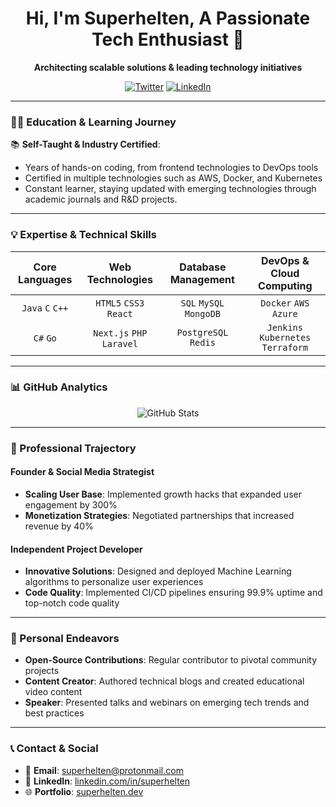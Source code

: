 <h1 align="center">Hi, I'm Superhelten, A Passionate Tech Enthusiast 👋</h1>

<p align="center">
  <strong>Architecting scalable solutions & leading technology initiatives</strong>
</p>

<div align="center">
  
  [![Twitter](https://img.shields.io/twitter/follow/superhelten.svg?style=social&logo=twitter)](https://twitter.com/superhelten)
  [![LinkedIn](https://img.shields.io/badge/-LinkedIn-black.svg?style=social&logo=linkedin&colorB=555)](https://linkedin.com/in/superhelten)
  
</div>

---

### 👩‍🎓 Education & Learning Journey

📚 **Self-Taught & Industry Certified**: 
- Years of hands-on coding, from frontend technologies to DevOps tools
- Certified in multiple technologies such as AWS, Docker, and Kubernetes
- Constant learner, staying updated with emerging technologies through academic journals and R&D projects.

---

### 💡 Expertise & Technical Skills

<div align="center">

| **Core Languages** | **Web Technologies** | **Database Management** | **DevOps & Cloud Computing** |
|:---:|:---:|:---:|:---:|
| `Java` `C` `C++` | `HTML5` `CSS3` `React` | `SQL` `MySQL` `MongoDB` | `Docker` `AWS` `Azure` |
| `C#` `Go` | `Next.js` `PHP` `Laravel` | `PostgreSQL` `Redis` | `Jenkins` `Kubernetes` `Terraform` |

</div>

---

### 📊 GitHub Analytics

<div align="center">
  
  ![GitHub Stats](https://github-readme-stats.vercel.app/api?username=superhelten&show_icons=true&theme=algolia&include_all_commits=true&count_private=true)
  
</div>

---

### 🏢 Professional Trajectory

#### Founder & Social Media Strategist
- **Scaling User Base**: Implemented growth hacks that expanded user engagement by 300%
- **Monetization Strategies**: Negotiated partnerships that increased revenue by 40%

#### Independent Project Developer
- **Innovative Solutions**: Designed and deployed Machine Learning algorithms to personalize user experiences
- **Code Quality**: Implemented CI/CD pipelines ensuring 99.9% uptime and top-notch code quality

---

### 🚀 Personal Endeavors

- **Open-Source Contributions**: Regular contributor to pivotal community projects
- **Content Creator**: Authored technical blogs and created educational video content
- **Speaker**: Presented talks and webinars on emerging tech trends and best practices

---

### 📞 Contact & Social

- 📧 **Email**: [superhelten@protonmail.com](mailto:superhelten@protonmail.com)
- 💼 **LinkedIn**: [linkedin.com/in/superhelten](https://linkedin.com/in/superhelten)
- 🌐 **Portfolio**: [superhelten.dev](https://superhelten.dev)
  
